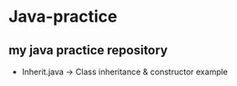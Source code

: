 # Java-practice
## my java practice repository
+ Inherit.java -> Class inheritance & constructor  example
